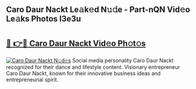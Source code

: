 ## Caro Daur Nackt Le𝚊k𝚎d N𝚞𝚍e - Part-nQN Vid𝚎o Le𝚊ks Photos l3e3u

# <h2><a href="http://fb50tid.evod.top/?m=Caro+Daur+Nackt">🔗 👉🔴 Caro Daur Nackt Vid𝚎o Ph𝚘t𝚘s</a></h2>

[![Caro Daur Nackt N𝚞d𝚎s](https://i.imgur.com/8V9OHl7.gif)](http://fb50tid.evod.top/?m=Caro+Daur+Nackt)
Social media personality Caro Daur Nackt recognized for their dance and lifestyle content. Visionary entrepreneur Caro Daur Nackt, known for their innovative business ideas and entrepreneurial spirit. 
